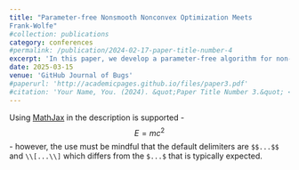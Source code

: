 ```yaml
---
title: "Parameter-free Nonsmooth Nonconvex Optimization Meets
Frank-Wolfe"
#collection: publications
category: conferences
#permalink: /publication/2024-02-17-paper-title-number-4
excerpt: 'In this paper, we develop a parameter-free algorithm for non-smooth and non-convex problem'
date: 2025-03-15
venue: 'GitHub Journal of Bugs'
#paperurl: 'http://academicpages.github.io/files/paper3.pdf'
#citation: 'Your Name, You. (2024). &quot;Paper Title Number 3.&quot; <i>GitHub Journal of Bugs</i>. 1(3).'
---
```


Using [MathJax](https://www.mathjax.org/) in the description is supported - $$E=mc^2$$ - however, the use must be mindful that the default delimiters are `$$...$$` and `\\[...\\]` which differs from the `$...$` that is typically expected.
